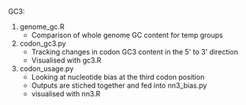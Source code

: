 GC3:
1. genome_gc.R
   - Comparison of whole genome GC content for temp groups
2. codon_gc3.py
   - Tracking changes in codon GC3 content in the 5' to 3' direction
   - Visualised with gc3.R
3. codon_usage.py
   - Looking at nucleotide bias at the third codon position
   - Outputs are stiched together and fed into nn3_bias.py
   - visualised with nn3.R
